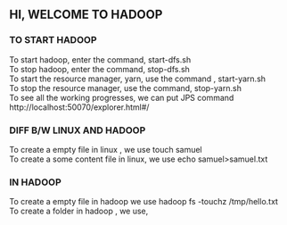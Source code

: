 ## HI, WELCOME TO HADOOP <HDFS> <br/>
### TO START HADOOP <br/>
To start hadoop, enter the command, start-dfs.sh <br/>
To stop hadoop, enter the command, stop-dfs.sh <br/>
To start the resource manager, yarn, use the command , start-yarn.sh <br/>
To stop the resource manager, use the command, stop-yarn.sh <br/>
To see all the working progresses, we can put JPS command <br/>
http://localhost:50070/explorer.html#/ <br/>

### DIFF B/W LINUX AND HADOOP <br/>
To create a empty file in linux , we use touch samuel <br/>
To create a some content file in linux, we use echo samuel>samuel.txt <br/>
 ### IN HADOOP <br/>
 To create a empty file in hadoop we use hadoop fs -touchz /tmp/hello.txt <br/>
 To create a folder in hadoop , we use, 
 



